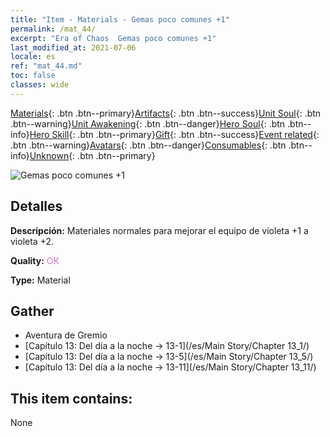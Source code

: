 ```yaml
---
title: "Item - Materials - Gemas poco comunes +1"
permalink: /mat_44/
excerpt: "Era of Chaos  Gemas poco comunes +1"
last_modified_at: 2021-07-06
locale: es
ref: "mat_44.md"
toc: false
classes: wide
---
```

 [Materials](/ItemsES/){: .btn .btn--primary}[Artifacts](/ItemsES/Artifacts/){: .btn .btn--success}[Unit Soul](/ItemsES/UnitSoul/){: .btn .btn--warning}[Unit Awakening](/ItemsES/UnitAwakening/){: .btn .btn--danger}[Hero Soul](/ItemsES/HeroSoul/){: .btn .btn--info}[Hero Skill](/ItemsES/HeroSkill/){: .btn .btn--primary}[Gift](/ItemsES/Gift/){: .btn .btn--success}[Event related](/ItemsES/Events/){: .btn .btn--warning}[Avatars](/ItemsES/Avatars/){: .btn .btn--danger}[Consumables](/ItemsES/Consumables/){: .btn .btn--info}[Unknown](/ItemsES/Unknown/){: .btn .btn--primary}

 ![Gemas poco comunes +1](/images/t/i_cailiao_baoshi2.png)

## Detalles
 **Descripción:** Materiales normales para mejorar el equipo de violeta +1 a violeta +2.

 **Quality:** <span style="color: #DA70D6">OK</span>

 **Type:** Material

## Gather

*    Aventura de Gremio 
*    [Capítulo 13: Del día a la noche -> 13-1](/es/Main Story/Chapter 13_1/) 
*    [Capítulo 13: Del día a la noche -> 13-5](/es/Main Story/Chapter 13_5/) 
*    [Capítulo 13: Del día a la noche -> 13-11](/es/Main Story/Chapter 13_11/) 

## This item contains:

  None

